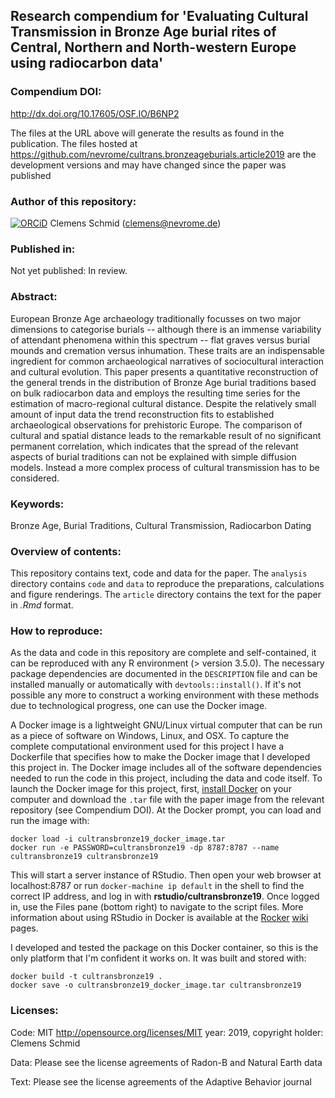 ## Research compendium for 'Evaluating Cultural Transmission in Bronze Age burial rites of Central, Northern and North-western Europe using radiocarbon data'

### Compendium DOI:

<http://dx.doi.org/10.17605/OSF.IO/B6NP2>

The files at the URL above will generate the results as found in the publication. The files hosted at <https://github.com/nevrome/cultrans.bronzeageburials.article2019> are the development versions and may have changed since the paper was published

### Author of this repository:

[![ORCiD](https://img.shields.io/badge/ORCiD-0000--0003--3448--5715-green.svg)](http://orcid.org/0000-0003-3448-5715) Clemens Schmid (<clemens@nevrome.de>) 

### Published in:

Not yet published: In review.

### Abstract:

European Bronze Age archaeology traditionally focusses on two major dimensions to categorise burials -- although there is an immense variability of attendant phenomena within this spectrum -- flat graves versus burial mounds and cremation versus inhumation. These traits are an indispensable ingredient for common archaeological narratives of sociocultural interaction and cultural evolution. This paper presents a quantitative reconstruction of the general trends in the distribution of Bronze Age burial traditions based on bulk radiocarbon data and employs the resulting time series for the estimation of macro-regional cultural distance. Despite the relatively small amount of input data the trend reconstruction fits to established archaeological observations for prehistoric Europe. The comparison of cultural and spatial distance leads to the remarkable result of no significant permanent correlation, which indicates that the spread of the relevant aspects of burial traditions can not be explained with simple diffusion models. Instead a more complex process of cultural transmission has to be considered.

### Keywords:

Bronze Age, Burial Traditions, Cultural Transmission, Radiocarbon Dating

### Overview of contents:

This repository contains text, code and data for the paper. The `analysis` directory contains `code` and `data` to reproduce the preparations, calculations and figure renderings. The `article` directory contains the text for the paper in *.Rmd* format.

### How to reproduce:

As the data and code in this repository are complete and self-contained, it can be reproduced with any R environment (\> version 3.5.0). The necessary package dependencies are documented in the `DESCRIPTION` file and can be installed manually or automatically with `devtools::install()`. If it's not possible any more to construct a working environment with these methods due to technological progress, one can use the Docker image.

A Docker image is a lightweight GNU/Linux virtual computer that can be run as a piece of software on Windows, Linux, and OSX. To capture the complete computational environment used for this project I have a Dockerfile that specifies how to make the Docker image that I developed this project in. The Docker image includes all of the software dependencies needed to run the code in this project, including the data and code itself. To launch the Docker image for this project, first, [install Docker](https://docs.docker.com/installation/) on your computer and download the `.tar` file with the paper image from the relevant repository (see Compendium DOI). At the Docker prompt, you can load and run the image with:

    docker load -i cultransbronze19_docker_image.tar
    docker run -e PASSWORD=cultransbronze19 -dp 8787:8787 --name cultransbronze19 cultransbronze19

This will start a server instance of RStudio. Then open your web browser at localhost:8787 or run `docker-machine ip default` in the shell to find the correct IP address, and log in with **rstudio/cultransbronze19**. Once logged in, use the Files pane (bottom right) to navigate to the script files. More information about using RStudio in Docker is available at the [Rocker](https://github.com/rocker-org) [wiki](https://github.com/rocker-org/rocker/wiki/Using-the-RStudio-image) pages.

I developed and tested the package on this Docker container, so this is the only platform that I'm confident it works on. It was built and stored with:

    docker build -t cultransbronze19 .
    docker save -o cultransbronze19_docker_image.tar cultransbronze19

### Licenses:

Code: MIT <http://opensource.org/licenses/MIT> year: 2019, copyright holder: Clemens Schmid

Data: Please see the license agreements of Radon-B and Natural Earth data

Text: Please see the license agreements of the Adaptive Behavior journal
